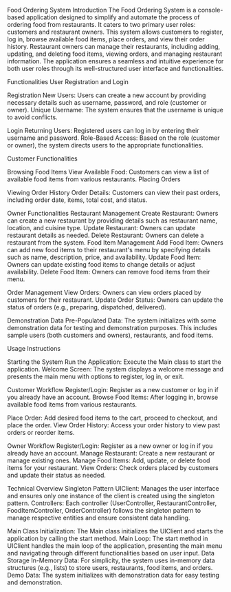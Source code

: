 Food Ordering System
Introduction
The Food Ordering System is a console-based application designed to simplify and automate the process of ordering food from restaurants. It caters to two primary user roles: customers and restaurant owners. This system allows customers to register, log in, browse available food items, place orders, and view their order history. Restaurant owners can manage their restaurants, including adding, updating, and deleting food items, viewing orders, and managing restaurant information. The application ensures a seamless and intuitive experience for both user roles through its well-structured user interface and functionalities.

Functionalities
User Registration and Login

Registration
New Users: Users can create a new account by providing necessary details such as username, password, and role (customer or owner).
Unique Username: The system ensures that the username is unique to avoid conflicts.

Login
Returning Users: Registered users can log in by entering their username and password.
Role-Based Access: Based on the role (customer or owner), the system directs users to the appropriate functionalities.

Customer Functionalities

Browsing Food Items
View Available Food: Customers can view a list of available food items from various restaurants.
Placing Orders

Viewing Order History
Order Details: Customers can view their past orders, including order date, items, total cost, and status.

Owner Functionalities
Restaurant Management
Create Restaurant: Owners can create a new restaurant by providing details such as restaurant name, location, and cuisine type.
Update Restaurant: Owners can update restaurant details as needed.
Delete Restaurant: Owners can delete a restaurant from the system.
Food Item Management
Add Food Item: Owners can add new food items to their restaurant's menu by specifying details such as name, description, price, and availability.
Update Food Item: Owners can update existing food items to change details or adjust availability.
Delete Food Item: Owners can remove food items from their menu.

Order Management
View Orders: Owners can view orders placed by customers for their restaurant.
Update Order Status: Owners can update the status of orders (e.g., preparing, dispatched, delivered).

Demonstration Data
Pre-Populated Data: The system initializes with some demonstration data for testing and demonstration purposes. This includes sample users (both customers and owners), restaurants, and food items.

Usage Instructions

Starting the System
Run the Application: Execute the Main class to start the application.
Welcome Screen: The system displays a welcome message and presents the main menu with options to register, log in, or exit.

Customer Workflow
Register/Login: Register as a new customer or log in if you already have an account.
Browse Food Items: After logging in, browse available food items from various restaurants.

Place Order: Add desired food items to the cart, proceed to checkout, and place the order.
View Order History: Access your order history to view past orders or reorder items.

Owner Workflow
Register/Login: Register as a new owner or log in if you already have an account.
Manage Restaurant: Create a new restaurant or manage existing ones.
Manage Food Items: Add, update, or delete food items for your restaurant.
View Orders: Check orders placed by customers and update their status as needed.

Technical Overview
Singleton Pattern
UIClient: Manages the user interface and ensures only one instance of the client is created using the singleton pattern.
Controllers: Each controller (UserController, RestaurantController, FoodItemController, OrderController) follows the singleton pattern to manage respective entities and ensure consistent data handling.

Main Class
Initialization: The Main class initializes the UIClient and starts the application by calling the start method.
Main Loop: The start method in UIClient handles the main loop of the application, presenting the main menu and navigating through different functionalities based on user input.
Data Storage
In-Memory Data: For simplicity, the system uses in-memory data structures (e.g., lists) to store users, restaurants, food items, and orders.
Demo Data: The system initializes with demonstration data for easy testing and demonstration.
